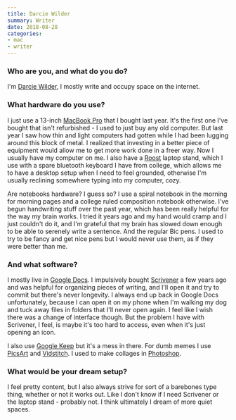 ```yaml
---
title: Darcie Wilder
summary: Writer
date: 2018-08-28
categories:
- mac
- writer
---
```


### Who are you, and what do you do?

I'm [Darcie Wilder](http://333333333433333.com/ "Darcie's website."), I mostly write and occupy space on the internet.

### What hardware do you use?

I just use a 13-inch [MacBook Pro][macbook-pro] that I bought last year. It's the first one I've bought that isn't refurbished - I used to just buy any old computer. But last year I saw how thin and light computers had gotten while I had been lugging around this block of metal. I realized that investing in a better piece of equipment would allow me to get more work done in a freer way. Now I usually have my computer on me. I also have a [Roost][] laptop stand, which I use with a spare bluetooth keyboard I have from college, which allows me to have a desktop setup when I need to feel grounded, otherwise I'm usually reclining somewhere typing into my computer, cozy.

Are notebooks hardware? I guess so? I use a spiral notebook in the morning for morning pages and a college ruled composition notebook otherwise. I've begun handwriting stuff over the past year, which has been really helpful for the way my brain works. I tried it years ago and my hand would cramp and I just couldn't do it, and I'm grateful that my brain has slowed down enough to be able to serenely write a sentence. And the regular Bic pens. I used to try to be fancy and get nice pens but I would never use them, as if they were better than me.

### And what software?

I mostly live in [Google Docs][google-docs]. I impulsively bought [Scrivener][] a few years ago and was helpful for organizing pieces of writing, and I'll open it and try to commit but there's never longevity. I always end up back in Google Docs unfortunately, because I can open it on my phone when I'm walking my dog and tuck away files in folders that I'll never open again. I feel like I wish there was a change of interface though. But the problem I have with Scrivener, I feel, is maybe it's too hard to access, even when it's just opening an icon.

I also use [Google Keep][google-keep] but it's a mess in there. For dumb memes I use [PicsArt][picsart-ios] and [Vidstitch][vidstitch-pro-ios]. I used to make collages in [Photoshop][]. 

### What would be your dream setup?

I feel pretty content, but I also always strive for sort of a barebones type thing, whether or not it works out. Like I don't know if I need Scrivener or the laptop stand - probably not. I think ultimately I dream of more quiet spaces.

[google-docs]: https://en.wikipedia.org/wiki/Google_Docs "A web-based office suite."
[google-keep]: https://en.wikipedia.org/wiki/Google_Keep "A note-taking service."
[macbook-pro]: https://www.apple.com/macbook-pro/ "A laptop."
[photoshop]: https://www.adobe.com/products/photoshop.html "A bitmap image editor."
[picsart-ios]: https://apps.apple.com/us/app/picsart-photo-studio/id587366035 "An photo editor and collage app."
[roost]: https://www.therooststand.com/ "A foldable laptop stand."
[scrivener]: http://web.archive.org/web/20190626125457/http://www.literatureandlatte.com:80/scrivener.php? "A Mac text editor aimed at writers."
[vidstitch-pro-ios]: https://apps.apple.com/us/app/vidstitch-pro-for-instagram/id716816651 "An app for stitching images and videos together."

